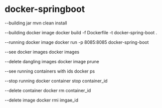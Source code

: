 # docker-springboot

--building jar
mvn clean install

--building docker image
docker build -f Dockerfile -t docker-spring-boot .

--running docker image
docker run -p 8085:8085 docker-spring-boot

--see docker images
docker images

--delete dangling images
docker image prune

--see running containers with ids
docker ps

--stop running
docker container stop container_id

--delete container 
docker rm container_id

--delete image
docker rmi imgae_id
